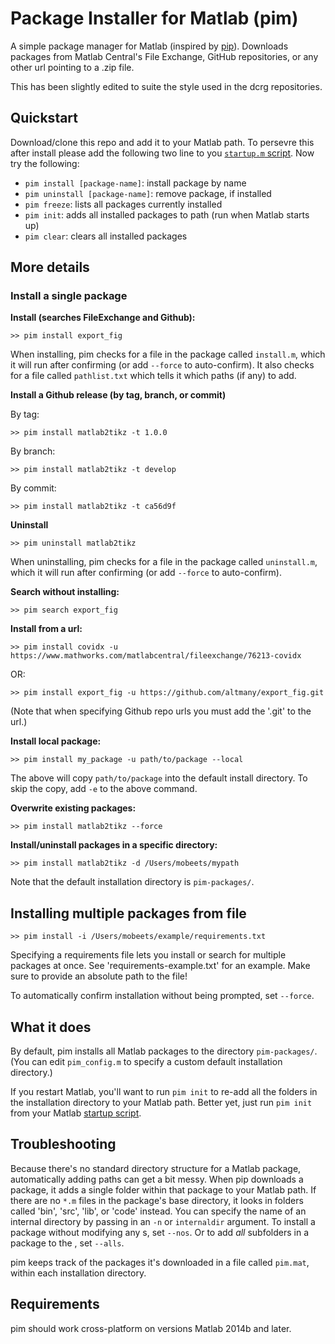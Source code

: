 # Package Installer for Matlab (pim)

A simple package manager for Matlab (inspired by [pip](https://github.com/pypa/pip)). Downloads packages from Matlab Central's File Exchange, GitHub repositories, or any other url pointing to a .zip file.

This has been slightly edited to suite the style used in the dcrg repositories.

## Quickstart

Download/clone this repo and add it to your Matlab path. To persevre this after install please add the following two line to you [`startup.m` script](https://uk.mathworks.com/help/matlab/ref/startup.html). Now try the following:

- `pim install [package-name]`: install package by name
- `pim uninstall [package-name]`: remove package, if installed
- `pim freeze`: lists all packages currently installed
- `pim init`: adds all installed packages to path (run when Matlab starts up)
- `pim clear`: clears all installed packages

## More details

### Install a single package

__Install (searches FileExchange and Github):__

```
>> pim install export_fig
```

When installing, pim checks for a file in the package called `install.m`, which it will run after confirming (or add `--force` to auto-confirm). It also checks for a file called `pathlist.txt` which tells it which paths (if any) to add.

__Install a Github release (by tag, branch, or commit)__

By tag:

```
>> pim install matlab2tikz -t 1.0.0
```

By branch:

```
>> pim install matlab2tikz -t develop
```

By commit:

```
>> pim install matlab2tikz -t ca56d9f
```

__Uninstall__

```
>> pim uninstall matlab2tikz
```

When uninstalling, pim checks for a file in the package called `uninstall.m`, which it will run after confirming (or add `--force` to auto-confirm).

__Search without installing:__

```
>> pim search export_fig
```

__Install from a url:__

```
>> pim install covidx -u https://www.mathworks.com/matlabcentral/fileexchange/76213-covidx
```
OR:

```
>> pim install export_fig -u https://github.com/altmany/export_fig.git
```

(Note that when specifying Github repo urls you must add the '.git' to the url.)

__Install local package:__

```
>> pim install my_package -u path/to/package --local
```

The above will copy `path/to/package` into the default install directory. To skip the copy, add `-e` to the above command.

__Overwrite existing packages:__

```
>> pim install matlab2tikz --force
```

__Install/uninstall packages in a specific directory:__

```
>> pim install matlab2tikz -d /Users/mobeets/mypath
```

Note that the default installation directory is `pim-packages/`.

## Installing multiple packages from file

```
>> pim install -i /Users/mobeets/example/requirements.txt
```

Specifying a requirements file lets you install or search for multiple packages at once. See 'requirements-example.txt' for an example. Make sure to provide an absolute path to the file!

To automatically confirm installation without being prompted, set `--force`.

## What it does

By default, pim installs all Matlab packages to the directory `pim-packages/`. (You can edit `pim_config.m` to specify a custom default installation directory.)

If you restart Matlab, you'll want to run `pim init` to re-add all the folders in the installation directory to your Matlab path. Better yet, just run `pim init` from your Matlab [startup script](http://www.mathworks.com/help/matlab/ref/startup.html).

## Troubleshooting

Because there's no standard directory structure for a Matlab package, automatically adding paths can get a bit messy. When pip downloads a package, it adds a single folder within that package to your Matlab path. If there are no `*.m` files in the package's base directory, it looks in folders called 'bin', 'src', 'lib', or 'code' instead. You can specify the name of an internal directory by passing in an `-n` or `internaldir` argument. To install a package without modifying any s, set `--nos`. Or to add _all_ subfolders in a package to the , set `--alls`.

pim keeps track of the packages it's downloaded in a file called `pim.mat`, within each installation directory.

## Requirements

pim should work cross-platform on versions Matlab 2014b and later.
